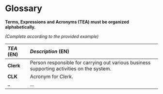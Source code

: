 # Glossary

**Terms, Expressions and Acronyms (TEA) must be organized alphabetically.**

_(Complete according to the provided example)_

| **_TEA_** (EN) |  **_Description_** (EN)                                           |                                       
|:---------------|:--------------------------------------------|
| **Clerk**      |  Person responsible for carrying out various business supporting activities on the system. |
| **CLK**        |  Acronym for _Clerk_.|
| **..**         |  ...|